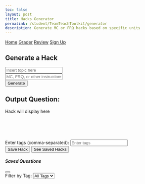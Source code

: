 ```yaml
---
toc: false
layout: post
title: Hacks Generator
permalink: /student/TeamTeachToolkit/generator
description: Generate MC or FRQ hacks based on specific units
---
```


<div class="container-fluid bg-dark text-white py-3">
  <!-- Navigation buttons -->
  <div class="text-center mb-3">
    <a href="{{site.baseurl}}/student/TeamTeachToolkit" class="btn btn-outline-light mx-2">Home</a>
    <a href="{{site.baseurl}}/student/TeamTeachToolkit/grader" class="btn btn-outline-light mx-2">Grader</a>
    <a href="{{site.baseurl}}/student/TeamTeachToolkit/review" class="btn btn-outline-light mx-2">Review</a>
    <a href="{{site.baseurl}}/student/TeamTeachToolkit/signup" class="btn btn-outline-light mx-2">Sign Up</a>
  </div>

  <!-- Generator Form -->
  <div class="container text-center">
    <div class="mb-4">
      <h2 class="mb-3">Generate a Hack</h2>
      <div class="mb-3">
        <input type="text" class="form-control" id="topicInput" placeholder="Insert topic here">
      </div>
      <div class="mb-3">
        <input type="text" class="form-control" id="requirementsInput" placeholder="MC, FRQ, or other instructions">
      </div>
      <button class="btn btn-light w-100" id="submitButton">Generate</button>
    </div>
    <!-- Output Section -->
    <div>
      <h2 class="mb-3">Output Question:</h2>
      <div id="output" class="bg-secondary text-white p-3 rounded" style="min-height: 100px;">
        Hack will display here
      </div>
    </div>
    <!-- Tags Input -->
    <div class="mt-4">
      <label for="tagInput" class="form-label">Enter tags (comma-separated):</label>
      <input type="text" class="form-control w-50 mx-auto" id="tagInput" placeholder="Enter tags">
    </div>
    <!-- Bottom Buttons -->
    <div class="d-flex justify-content-center gap-3 my-4">
      <button class="btn btn-light" onclick="saveQuestion()">Save Hack</button>
      <button class="btn btn-outline-light" data-bs-toggle="modal" data-bs-target="#savedModal">See Saved Hacks</button>
    </div>
  </div>
</div>

<!-- Modal for Saved Questions -->
<div class="modal fade" id="savedModal" tabindex="-1" aria-labelledby="savedModalLabel" aria-hidden="true">
  <div class="modal-dialog modal-lg text-white">
    <div class="modal-content bg-dark">
      <div class="modal-header">
        <h5 class="modal-title" id="savedModalLabel">Saved Questions</h5>
        <button type="button" class="btn-close btn-close-white" data-bs-dismiss="modal" aria-label="Close"></button>
      </div>
      <div class="modal-body">
        <label for="tagFilter" class="form-label">Filter by Tag:</label>
        <select id="tagFilter" class="form-select mb-3" onchange="loadSavedQuestions()">
          <option value="">All Tags</option>
        </select>
        <ul id="saved-questions" class="list-group"></ul>
      </div>
    </div>
  </div>
</div>

<script type="module">
  import { javaURI } from '{{site.baseurl}}/assets/js/api/config.js';

  async function submitRequirements() {
    const topic = document.getElementById('topicInput').value;
    const requirements = document.getElementById('requirementsInput').value;
    const userRequest = { topic, requirements };

    try {
      const response = await fetch(`${javaURI}/generate/question`, {
        method: 'POST',
        headers: { 'Content-Type': 'application/json' },
        body: JSON.stringify(userRequest)
      });

      if (!response.ok) throw new Error('Network error: ' + response.statusText);

      const question = await response.text();
      displayQuestion(question);
    } catch (error) {
      alert('Error generating question: ' + error.message);
    }
  }

  function displayQuestion(question) {
    const outputElement = document.getElementById('output');
    const formatted = question
      .replace(/\*\*(.*?)\*\*/g, '<strong>$1</strong>')
      .replace(/(?:\r\n|\r|\n)/g, '<br>')
      .replace(/(A\.\s|B\.\s|C\.\s|D\.\s)/g, '<br><strong>$1</strong>')
      .replace(/```([\s\S]*?)```/g, '<pre><code>$1</code></pre>');
    outputElement.innerHTML = formatted;
  }

  async function saveQuestion() {
    const question = document.getElementById('output').innerHTML;
    const tags = document.getElementById('tagInput').value.split(',').map(t => t.trim());

    if (!question) return alert('No question to save!');

    const data = { question, tags };
    try {
      const res = await fetch(`${javaURI}/save-question`, {
        method: 'POST',
        headers: { 'Content-Type': 'application/json' },
        body: JSON.stringify(data)
      });

      if (res.ok) {
        alert('Question saved!');
        loadTags();
      } else {
        alert('Save failed.');
      }
    } catch (err) {
      alert('Save error: ' + err.message);
    }
  }

  async function loadSavedQuestions() {
    const tagFilter = document.getElementById('tagFilter').value;
    const list = document.getElementById('saved-questions');
    list.innerHTML = '';

    try {
      const res = await fetch(`${javaURI}/saved-questions`);
      const data = await res.json();

      data.forEach(({ question, tags }) => {
        if (!tagFilter || tags.includes(tagFilter)) {
          const item = document.createElement('li');
          item.className = 'list-group-item bg-secondary text-white mb-2';

          const tagDiv = tags.map(tag => `<span class="badge bg-primary me-1">${tag}</span>`).join('');
          item.innerHTML = `${tagDiv}<div class="mt-2">${question}</div>`;
          list.appendChild(item);
        }
      });
    } catch (err) {
      alert('Error loading questions: ' + err.message);
    }
  }

  async function loadTags() {
    const dropdown = document.getElementById('tagFilter');
    dropdown.innerHTML = '<option value="">All Tags</option>';

    try {
      const res = await fetch(`${javaURI}/saved-questions`);
      const questions = await res.json();
      const uniqueTags = new Set();

      questions.forEach(({ tags }) => tags.forEach(tag => uniqueTags.add(tag)));
      uniqueTags.forEach(tag => {
        const opt = document.createElement('option');
        opt.value = tag;
        opt.textContent = tag;
        dropdown.appendChild(opt);
      });
    } catch (err) {
      console.error('Tag load error:', err);
    }
  }

  document.getElementById('submitButton').addEventListener('click', submitRequirements);
  window.saveQuestion = saveQuestion;
  window.loadSavedQuestions = loadSavedQuestions;
</script>
